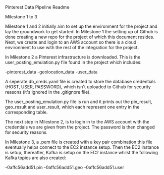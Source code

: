 Pinterest Data Pipeline Readme

Milestone 1 to 3

Milestone 1 and 2 initially aim to set up the environment for the project and lay the groundwork to get started. In Milestone 1 the setting up of Github is done creating a new repo for the project of which this document resides. Next, we create and login to an AWS account so there is a cloud environment to use with the rest of the integration for the project.

In Milestone 2 a Pinterest infrastructure is downloaded. This is the user_posting_emulation.py file found in the project which includes:

-pinterest_data
-geolocation_data
-user_data

A seperate db_creds.yaml file is created to store the database credentials (HOST, USER, PASSWORD), which isn't uploaded to Github for security reasons (it's ignored in the .gitignore file).

The user_posting_emulation.py file is run and it prints out the pin_result, geo_result and user_result, which each represent one entry in the corresponding table.

The next step in Milestone 2, is to login in to the AWS account with the credentials we are given from the project. The password is then changed for security reasons.

In Milestone 3, a .pem file is created with a key pair combination this file eventually helps connect to the EC2 instance setup. Then the EC2 instance is setup, thereafter, Kafka is setup on the EC2 instance whilst the following Kafka topics are also created:

-0affc56add51.pin
-0affc56add51.geo
-0affc56add51.user

